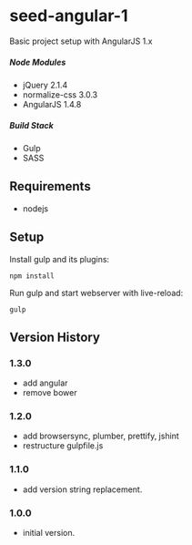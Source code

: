 # seed-angular-1

Basic project setup with AngularJS 1.x

##### Node Modules
* jQuery 2.1.4
* normalize-css 3.0.3
* AngularJS 1.4.8

##### Build Stack
* Gulp
* SASS

## Requirements
* nodejs

## Setup

Install gulp and its plugins:
```
npm install
```

Run gulp and start webserver with live-reload:
```
gulp
```

## Version History

### 1.3.0
* add angular
* remove bower

### 1.2.0
* add browsersync, plumber, prettify, jshint
* restructure gulpfile.js

### 1.1.0
* add version string replacement.

### 1.0.0
* initial version.